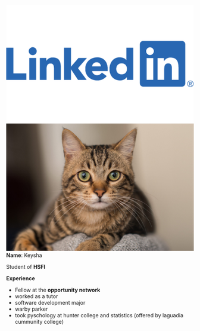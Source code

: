 ![linked](a9fc2a2b-4472-4151-8efa-3c7a306097bf_3400x2125.png)
![cat](cat-10-e1573844975155-scaled.jpg)
**Name**: Keysha 

Student of **HSFI**

**Experience**
* Fellow at the **opportunity network**
* worked as a tutor
* software development major
* warby parker
* took pyschology at hunter college and statistics (offered by laguadia cummunity college)
